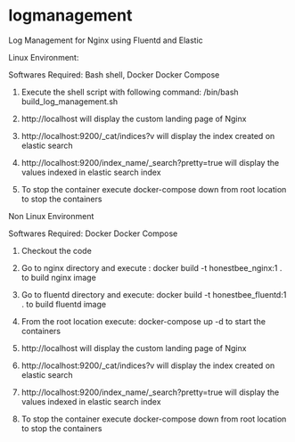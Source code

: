 # logmanagement
Log Management for Nginx using Fluentd and Elastic

Linux Environment:

Softwares Required: Bash shell, Docker Docker Compose

1. Execute the shell script with following command: /bin/bash build_log_management.sh

2. http://localhost will display the custom landing page of Nginx

3. http://localhost:9200/_cat/indices?v will display the index created on elastic search

4. http://localhost:9200/index_name/_search?pretty=true will display the values indexed in elastic search index

5. To stop the container execute docker-compose down from root location to stop the containers

Non Linux Environment

Softwares Required: Docker Docker Compose

1. Checkout the code

2. Go to nginx directory and execute : docker build -t honestbee_nginx:1 . to build nginx image

3. Go to fluentd directory and execute: docker build -t honestbee_fluentd:1 . to build fluentd image

4. From the root location execute: docker-compose up -d to start the containers

5. http://localhost will display the custom landing page of Nginx

6. http://localhost:9200/_cat/indices?v will display the index created on elastic search

7. http://localhost:9200/index_name/_search?pretty=true will display the values indexed in elastic search index

8. To stop the container execute docker-compose down from root location to stop the containers
